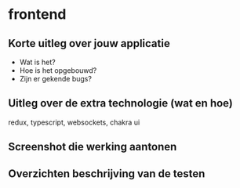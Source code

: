 # frontend

## Korte uitleg over jouw applicatie

- Wat is het?
- Hoe is het opgebouwd?
- Zijn er gekende bugs?

## Uitleg over de extra technologie (wat en hoe)

redux, typescript, websockets, chakra ui

## Screenshot die werking aantonen

## Overzichten beschrijving van de testen